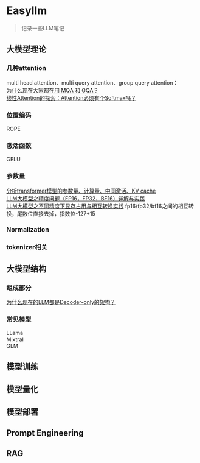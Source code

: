 # Easyllm
>记录一些LLM笔记

## 大模型理论
### 几种attention
multi head attention、multi query attention、group query attention：  
[为什么现在大家都在用 MQA 和 GQA？](https://lonepatient.top/2023/08/03/MHA_MQA_GQA.html)  
[线性Attention的探索：Attention必须有个Softmax吗？](https://spaces.ac.cn/archives/7546)
### 位置编码
ROPE

### 激活函数
GELU

### 参数量
[分析transformer模型的参数量、计算量、中间激活、KV cache](https://zhuanlan.zhihu.com/p/624740065)  
[LLM大模型之精度问题（FP16，FP32，BF16）详解与实践](https://zhuanlan.zhihu.com/p/657886517)  
[LLM大模型之不同精度下显存占用与相互转换实践](https://zhuanlan.zhihu.com/p/658343628) fp16/fp32/bf16之间的相互转换，尾数位直接去掉，指数位-127+15
### Normalization

### tokenizer相关

## 大模型结构
### 组成部分
[为什么现在的LLM都是Decoder-only的架构？](https://spaces.ac.cn/archives/9529/comment-page-1)
### 常见模型
LLama  
Mixtral  
GLM



## 模型训练


## 模型量化

## 模型部署

## Prompt Engineering

## RAG